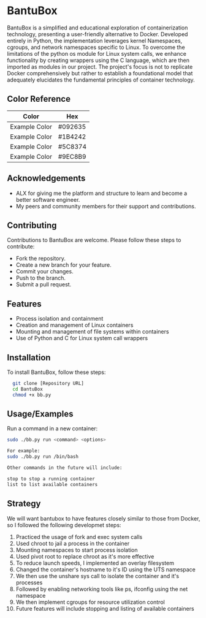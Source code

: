 
# BantuBox

BantuBox is a simplified and educational exploration of containerization technology, presenting a user-friendly alternative to Docker. Developed entirely in Python, the implementation leverages kernel Namespaces, cgroups, and network namespaces specific to Linux. To overcome the limitations of the python os module for Linux system calls, we enhance functionality by creating wrappers using the C language, which are then imported as modules in our project. The project's focus is not to replicate Docker comprehensively but rather to establish a foundational model that adequately elucidates the fundamental principles of container technology.

## Color Reference

| Color             | Hex                                                                |
| ----------------- | ------------------------------------------------------------------ |
| Example Color | #092635 |
| Example Color | #1B4242 |
| Example Color | #5C8374 |
| Example Color | #9EC8B9 |


## Acknowledgements

- ALX for giving me the platform and structure to learn and become a better software engineer.
- My peers and community members for their support and contributions.


## Contributing

Contributions to BantuBox are welcome. Please follow these steps to contribute:
- Fork the repository.
- Create a new branch for your feature.
- Commit your changes.
- Push to the branch.
- Submit a pull request.


## Features

- Process isolation and containment
- Creation and management of Linux containers
- Mounting and management of file systems within containers
- Use of Python and C for Linux system call wrappers



## Installation

To install BantuBox, follow these steps:

```bash
  git clone [Repository URL]
  cd BantuBox
  chmod +x bb.py
```
    
## Usage/Examples

Run a command in a new container:

```bash
sudo ./bb.py run <command> <options>

For example:
sudo ./bb.py run /bin/bash

Other commands in the future will include:

stop to stop a running container
list to list available containers
```

## Strategy

We will want bantubox to have features closely similar to those from Docker, so I followed the following developmet steps:

1. Practiced the usage of fork and exec system calls
2. Used chroot to jail a process in the container
3. Mounting namespaces to start process isolation
4. Used pivot root to replace chroot as it's more effective
5. To reduce launch speeds, I implemented an overlay filesystem
6. Changed the container's hostname to it's ID using the UTS namespace
7. We then use the unshare sys call to isolate the container and it's processes
8. Followed by enabling networking tools like ps, ifconfig using the net namespace
9. We then implement cgroups for resource utilization control
10. Future features will include stopping and listing of available containers
